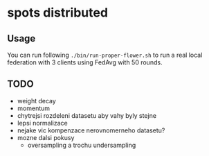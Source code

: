 # spots distributed

## Usage

You can run following `./bin/run-proper-flower.sh` to run a real local federation with 3 clients using FedAvg with 50 rounds.

## TODO

- weight decay
- momentum
- chytrejsi rozdeleni datasetu aby vahy byly stejne
- lepsi normalizace
- nejake vic kompenzace nerovnomerneho datasetu?
- mozne dalsi pokusy
  - oversampling a trochu undersampling
